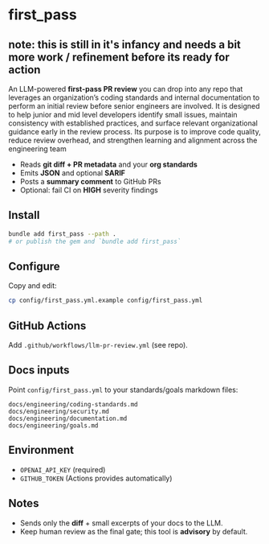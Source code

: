 # first_pass
## note: this is still in it's infancy and needs a bit more work / refinement before its ready for action

An LLM-powered **first-pass PR review** you can drop into any repo that leverages an organization’s coding standards 
and internal documentation to perform an initial review before senior engineers are involved. It is designed to help
junior and mid level developers identify small issues, maintain consistency with established practices, and surface relevant
organizational guidance early in the review process. Its purpose is to improve code quality, reduce review overhead,
and strengthen learning and alignment across the engineering team

- Reads **git diff + PR metadata** and your **org standards**
- Emits **JSON** and optional **SARIF**
- Posts a **summary comment** to GitHub PRs
- Optional: fail CI on **HIGH** severity findings

## Install
```bash
bundle add first_pass --path .
# or publish the gem and `bundle add first_pass`
```

## Configure
Copy and edit:
```bash
cp config/first_pass.yml.example config/first_pass.yml
```

## GitHub Actions
Add `.github/workflows/llm-pr-review.yml` (see repo).

## Docs inputs
Point `config/first_pass.yml` to your standards/goals markdown files:
```
docs/engineering/coding-standards.md
docs/engineering/security.md
docs/engineering/documentation.md
docs/engineering/goals.md
```

## Environment
- `OPENAI_API_KEY` (required)
- `GITHUB_TOKEN` (Actions provides automatically)

## Notes
- Sends only the **diff** + small excerpts of your docs to the LLM.
- Keep human review as the final gate; this tool is **advisory** by default.
